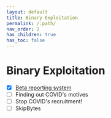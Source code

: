 ```yaml
---
layout: default
title: Binary Exploitation
permalink: /:path/
nav_order: 2
has_children: true
has_toc: false
---
```

# Binary Exploitation
- [x] [Beta reporting system](Beta%20reporting%20system/)
- [ ] Finding out COVID's motives
- [ ] Stop COVID's recruitment!
- [ ] SkipBytes

